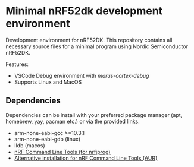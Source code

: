 # Minimal nRF52dk development environment
Development environment for nRF52DK. This repository contains all necessary source files for a minimal program using Nordic Semiconductor nRF52DK.

Features:
- VSCode Debug environment with *marus-cortex-debug*
- Supports Linux and MacOS

## Dependencies
Dependencies can be install with your preferred package manager (apt, homebrew, yay, pacman etc.) or via the provided links. 

- arm-none-eabi-gcc >=10.3.1
- arm-none-eabi-gdb (linux)
- lldb (macos)
-  [nRF Command Line Tools (for nrfjprog)](https://www.nordicsemi.com/Products/Development-tools/nrf-command-line-tools/download) 
- [Alternative installation for nRF Command Line Tools (AUR)](https://aur.archlinux.org/packages/nrf-command-line-tools)
